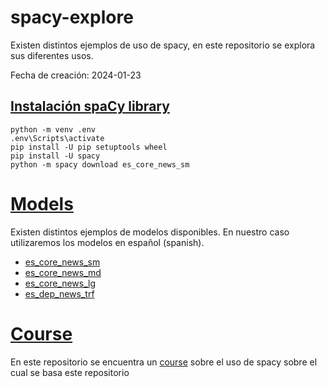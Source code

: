 # spacy-explore
Existen distintos ejemplos de uso de spacy, en este repositorio se explora sus diferentes usos. 

Fecha de creación: 2024-01-23

## [Instalación spaCy library](https://spacy.io/usage)

```shell
python -m venv .env
.env\Scripts\activate
pip install -U pip setuptools wheel
pip install -U spacy
python -m spacy download es_core_news_sm
```

# [Models](https://spacy.io/models)
Existen distintos ejemplos de modelos disponibles. En nuestro caso utilizaremos los modelos en español (spanish). 
- [es_core_news_sm](https://spacy.io/models/es#es_core_news_sm)
- [es_core_news_md](https://spacy.io/models/es#es_core_news_md)
- [es_core_news_lg](https://spacy.io/models/es#es_core_news_lg)
- [es_dep_news_trf](https://spacy.io/models/es#es_dep_news_trf)

# [Course](https://course.spacy.io/)
En este repositorio se encuentra un [course](https://course.spacy.io/) sobre el uso de spacy sobre el cual se basa este repositorio

